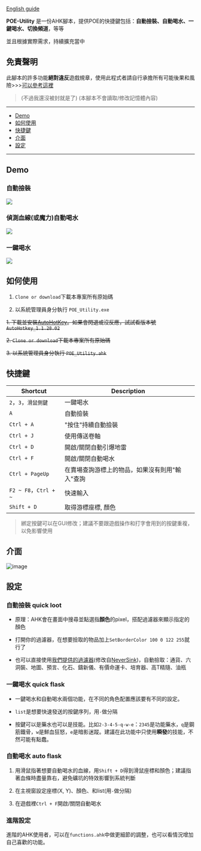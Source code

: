 
[English guide](https://github.com/heyfey/POE_Utility/blob/master/README-EN.md)



**POE-Utility**
是一份AHK腳本，提供POE的快捷鍵包括：**自動撿裝、自動喝水、一鍵喝水、切換頻道**，等等

並且根據實際需求，持續擴充當中



## 免責聲明 

此腳本的許多功能**絕對違反**遊戲規章，使用此程式者請自行承擔所有可能後果和風險>>>[可以參考這裡](https://www.ptt.cc/bbs/PathofExile/M.1536799446.A.BB1.html)

> (不過我還沒被封就是了) (本腳本不會讀取/修改記憶體內容)

---

* [Demo](#Demo)
* [如何使用](#如何使用)
* [快捷鍵](#快捷鍵)
* [介面](#介面)
* [設定](#設定)

---

## Demo

### 自動撿裝
![](https://github.com/heyfey/POE_Utility/blob/master/demo/quick-loot.gif)

### 偵測血線(或魔力)自動喝水
![](https://github.com/heyfey/POE_Utility/blob/master/demo/auto-flask.gif)

### 一鍵喝水
![](https://github.com/heyfey/POE_Utility/blob/master/demo/quick-flask.gif)


## 如何使用

1. `Clone or download`下載本專案所有原始碼

2. 以系統管理員身分執行 `POE_Utility.exe`

~~1. 下載並安裝[AutoHotKey](https://www.autohotkey.com/)。如果會閃退或沒反應，試試看版本號 `AutoHotkey_1.1.28.02`~~

~~2. `Clone or download`下載本專案所有原始碼~~

~~3. 以系統管理員身分執行 `POE_Utility.ahk`~~


## 快捷鍵 

|Shortcut|Description|
|---    |---    |
| `2`，`3`，`滑鼠側鍵`      | 一鍵喝水
| `A`      | 自動撿裝
| `Ctrl + A`      | "按住"持續自動撿裝
| `Ctrl + J`      | 使用傳送卷軸 
| `Ctrl + D`      | 開啟/關閉自動引爆地雷
| `Ctrl + F`      | 開啟/關閉自動喝水
| `Ctrl + PageUp`      | 在賣場查詢游標上的物品，如果沒有則用"輸入"查詢
| `F2 ~ F8`，`Ctrl + ~` | 快速輸入 |
| `Shift + D`      | 取得游標座標, 顏色

> 綁定按鍵可以在GUI修改；建議不要跟遊戲操作和打字會用到的按鍵重複，以免影響使用


## 介面 

![image](https://i.imgur.com/KKYFncG.png)


## 設定

###  自動撿裝 quick loot

+ 原理：AHK會在畫面中搜尋並點選指**顏色**的pixel，搭配過濾器來顯示指定的顏色

+ 打開你的過濾器，在想要撿取的物品加上`SetBorderColor 100 0 122 255`就行了

+ 也可以直接使用[我們提供的過濾器](https://github.com/heyfey/POE_Utility/tree/master/itemfilter)(修改自[NeverSink](https://github.com/NeverSinkDev/NeverSink-Filter))，自動撿取：通貨、六洞裝、地圖、預言、化石、鑄新儀、有價命運卡、培育器、高T精隨、油瓶


### 一鍵喝水 quick flask

+ 一鍵喝水和自動喝水兩個功能，在不同的角色配置應該要有不同的設定。

+ `list`是想要快速發送的按鍵序列，用`-`做分隔

+ 按鍵可以是藥水也可以是技能。比如`2-3-4-5-q-w-e`：`2345`是功能藥水，`q`是鋼筋鐵骨，`w`是鮮血狂怒，`e`是暗影迷蹤。建議在此功能中只使用**瞬發**的技能，不然可能有點蠢。


### 自動喝水 auto flask

1. 用滑鼠指著想要自動喝水的血線，用`Shift + D`得到滑鼠座標和顏色；建議指著血條時盡量靠右，避免礦坑的特效影響到系統判斷

2. 在主視窗設定座標(X, Y)、顏色、和list(用`-`做分隔)

3. 在遊戲裡`Ctrl + F`開啟/關閉自動喝水


### 進階設定 

進階的AHK使用者，可以在`functions.ahk`中做更細節的調整，也可以看情況增加自己喜歡的功能。




